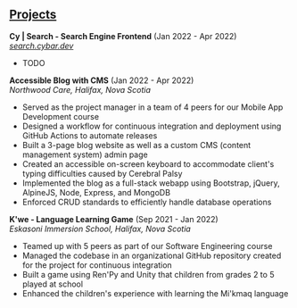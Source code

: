 ## <u>Projects</u>

**Cy | Search - Search Engine Frontend** (Jan 2022 - Apr 2022)  
*[search.cybar.dev](https://search.cybar.dev)*

- TODO

**Accessible Blog with CMS** (Jan 2022 - Apr 2022)  
*Northwood Care, Halifax, Nova Scotia*

- Served as the project manager in a team of 4 peers for our Mobile App Development course
- Designed a workflow for continuous integration and deployment using GitHub Actions to automate releases
- Built a 3-page blog website as well as a custom CMS (content management system) admin page
- Created an accessible on-screen keyboard to accommodate client's typing difficulties caused by Cerebral Palsy
- Implemented the blog as a full-stack webapp using Bootstrap, jQuery, AlpineJS, Node, Express, and MongoDB
- Enforced CRUD standards to efficiently handle database operations

**K'we - Language Learning Game** (Sep 2021 - Jan 2022)  
*Eskasoni Immersion School, Halifax, Nova Scotia*

- Teamed up with 5 peers as part of our Software Engineering course
- Managed the codebase in an organizational GitHub repository created for the project for continuous integration
- Built a game using Ren'Py and Unity that children from grades 2 to 5 played at school
- Enhanced the children's experience with learning the Mi'kmaq language
